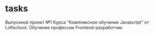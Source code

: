 # tasks
Выпускной проект №1 Курса "Комплексное обучение Javascript" от Loftschool. 
Обучение профессии Frontend-разработчик
